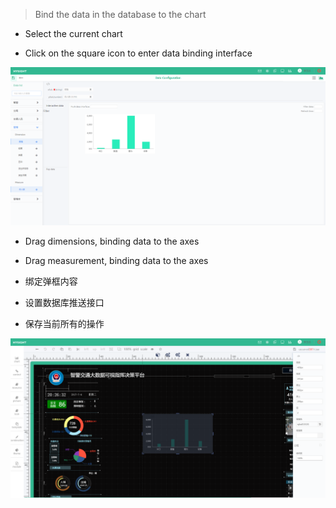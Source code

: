 > Bind the data in the database to the chart

* Select the current chart

* Click on the square icon to enter data binding interface

![](/assets/chart_02.png)

* Drag dimensions, binding data to the axes

* Drag measurement, binding data to the axes

* 绑定弹框内容

* 设置数据库推送接口

* 保存当前所有的操作

![](/assets/chart_03.png)

